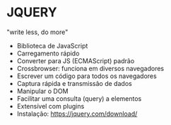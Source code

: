 # JQUERY
"write less, do more"
- Biblioteca de JavaScript
- Carregamento rápido
- Converter para JS (ECMAScript) padrão
- Crossbrowser: funciona em diversos navegadores
- Escrever um código para todos os navegadores
- Captura rápida e transmissão de dados
- Manipular o DOM
- Facilitar uma consulta (query) a elementos
- Extensível com plugins
- Instalação: https://jquery.com/download/
